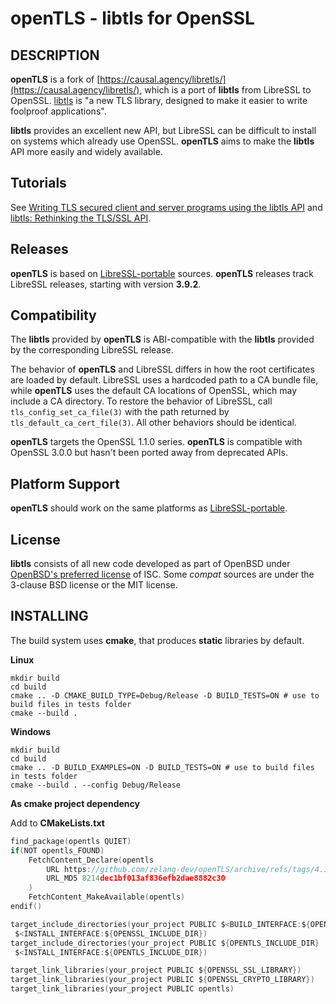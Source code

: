 
# **openTLS** - libtls for OpenSSL

## DESCRIPTION

**openTLS** is a fork of [https://causal.agency/libretls/](https://causal.agency/libretls/), which is a port of **libtls** from LibreSSL to OpenSSL. [libtls](https://man.openbsd.org/tls_init.3) is "a new TLS library, designed to make it easier to write foolproof applications".

**libtls** provides an excellent new API, but LibreSSL can be difficult to install on systems which already use OpenSSL. **openTLS** aims to make the **libtls** API more easily and widely available.

## Tutorials

See [Writing TLS secured client and server programs using the libtls API](https://github.com/bob-beck/libtls/blob/master/TUTORIAL.md) and [libtls: Rethinking the TLS/SSL API](https://www.youtube.com/watch?v=Wd_dyRbE4AA).

## Releases

**openTLS** is based on [LibreSSL-portable](https://www.libressl.org/releases.html) sources. **openTLS** releases track LibreSSL releases, starting with version **3.9.2**.

## Compatibility

The **libtls** provided by **openTLS** is ABI-compatible with the **libtls** provided by the corresponding LibreSSL release.

The behavior of **openTLS** and LibreSSL differs in how the root certificates are loaded by default.
LibreSSL uses a hardcoded path to a CA bundle file, while **openTLS** uses the default CA locations of OpenSSL,
which may include a CA directory. To restore the behavior of LibreSSL, call `tls_config_set_ca_file(3)`
with the path returned by `tls_default_ca_cert_file(3)`. All other behaviors should be identical.

**openTLS** targets the OpenSSL 1.1.0 series. **openTLS** is compatible with OpenSSL 3.0.0 but hasn't been ported away from deprecated APIs.

## Platform Support

**openTLS** should work on the same platforms as [LibreSSL-portable](https://www.libressl.org/releases.html).

## License

**libtls** consists of all new code developed as part of OpenBSD under [OpenBSD's preferred license](https://www.openbsd.org/policy.html) of ISC. Some *compat* sources are under the 3-clause BSD license or the MIT license.

## INSTALLING

The build system uses **cmake**, that produces **static** libraries by default.

**Linux**

```shell
mkdir build
cd build
cmake .. -D CMAKE_BUILD_TYPE=Debug/Release -D BUILD_TESTS=ON # use to build files in tests folder
cmake --build .
```

**Windows**

```shell
mkdir build
cd build
cmake .. -D BUILD_EXAMPLES=ON -D BUILD_TESTS=ON # use to build files in tests folder
cmake --build . --config Debug/Release
```

**As cmake project dependency**

Add to **CMakeLists.txt**

```c
find_package(opentls QUIET)
if(NOT opentls_FOUND)
    FetchContent_Declare(opentls
        URL https://github.com/zelang-dev/openTLS/archive/refs/tags/4.1.2.zip
        URL_MD5 8214dec1bf013af836efb2dae8882c30
    )
    FetchContent_MakeAvailable(opentls)
endif()

target_include_directories(your_project PUBLIC $<BUILD_INTERFACE:${OPENSSL_INCLUDE_DIR}/include
 $<INSTALL_INTERFACE:${OPENSSL_INCLUDE_DIR})
target_include_directories(your_project PUBLIC ${OPENTLS_INCLUDE_DIR}
 $<INSTALL_INTERFACE:${OPENTLS_INCLUDE_DIR})

target_link_libraries(your_project PUBLIC ${OPENSSL_SSL_LIBRARY})
target_link_libraries(your_project PUBLIC ${OPENSSL_CRYPTO_LIBRARY})
target_link_libraries(your_project PUBLIC opentls)
```
